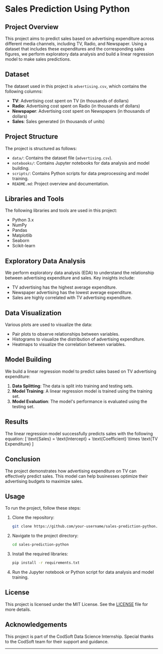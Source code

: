 # Sales Prediction Using Python

## Project Overview
This project aims to predict sales based on advertising expenditure across different media channels, including TV, Radio, and Newspaper. Using a dataset that includes these expenditures and the corresponding sales figures, we perform exploratory data analysis and build a linear regression model to make sales predictions.

## Dataset
The dataset used in this project is `advertising.csv`, which contains the following columns:
- **TV**: Advertising cost spent on TV (in thousands of dollars)
- **Radio**: Advertising cost spent on Radio (in thousands of dollars)
- **Newspaper**: Advertising cost spent on Newspapers (in thousands of dollars)
- **Sales**: Sales generated (in thousands of units)

## Project Structure
The project is structured as follows:
- `data/`: Contains the dataset file (`advertising.csv`).
- `notebooks/`: Contains Jupyter notebooks for data analysis and model building.
- `scripts/`: Contains Python scripts for data preprocessing and model training.
- `README.md`: Project overview and documentation.

## Libraries and Tools
The following libraries and tools are used in this project:
- Python 3.x
- NumPy
- Pandas
- Matplotlib
- Seaborn
- Scikit-learn

## Exploratory Data Analysis
We perform exploratory data analysis (EDA) to understand the relationship between advertising expenditure and sales. Key insights include:
- TV advertising has the highest average expenditure.
- Newspaper advertising has the lowest average expenditure.
- Sales are highly correlated with TV advertising expenditure.

## Data Visualization
Various plots are used to visualize the data:
- Pair plots to observe relationships between variables.
- Histograms to visualize the distribution of advertising expenditure.
- Heatmaps to visualize the correlation between variables.

## Model Building
We build a linear regression model to predict sales based on TV advertising expenditure:
1. **Data Splitting**: The data is split into training and testing sets.
2. **Model Training**: A linear regression model is trained using the training set.
3. **Model Evaluation**: The model's performance is evaluated using the testing set.

## Results
The linear regression model successfully predicts sales with the following equation:
\[ \text{Sales} = \text{Intercept} + \text{Coefficient} \times \text{TV Expenditure} \]

## Conclusion
The project demonstrates how advertising expenditure on TV can effectively predict sales. This model can help businesses optimize their advertising budgets to maximize sales.

## Usage
To run the project, follow these steps:
1. Clone the repository:
   ```bash
   git clone https://github.com/your-username/sales-prediction-python.git
   ```
2. Navigate to the project directory:
   ```bash
   cd sales-prediction-python
   ```
3. Install the required libraries:
   ```bash
   pip install -r requirements.txt
   ```
4. Run the Jupyter notebook or Python script for data analysis and model training.

## License
This project is licensed under the MIT License. See the [LICENSE](LICENSE) file for more details.

## Acknowledgements
This project is part of the CodSoft Data Science Internship. Special thanks to the CodSoft team for their support and guidance.

---
